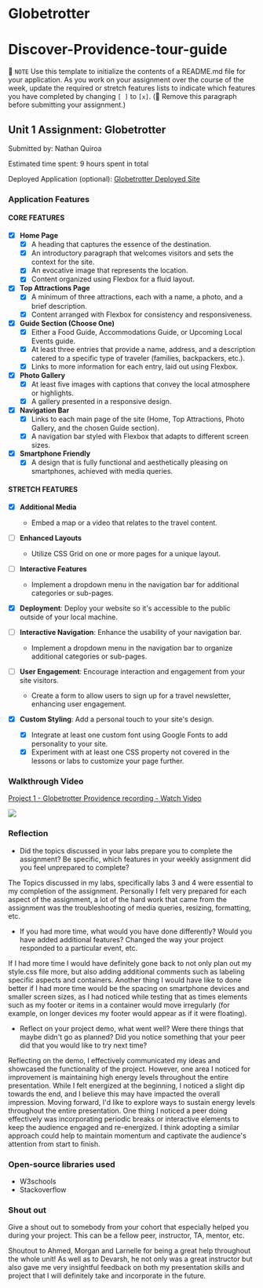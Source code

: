 # Globetrotter
# Discover-Providence-tour-guide
📝 `NOTE` Use this template to initialize the contents of a README.md file for your application. As you work on your assignment over the course of the week, update the required or stretch features lists to indicate which features you have completed by changing `[ ]` to `[x]`. (🚫 Remove this paragraph before submitting your assignment.)

## Unit 1 Assignment: Globetrotter

Submitted by: Nathan Quiroa

Estimated time spent: 9 hours spent in total

Deployed Application (optional): [Globetrotter Deployed Site]([ADD_LINK_HERE](https://nquiroa.github.io/Discover-Providence-tour-guide/))

### Application Features

#### CORE FEATURES

- [x] **Home Page**
  - [x] A heading that captures the essence of the destination.
  - [x] An introductory paragraph that welcomes visitors and sets the context for the site.
  - [x] An evocative image that represents the location.
  - [x] Content organized using Flexbox for a fluid layout.

- [x] **Top Attractions Page**
  - [x] A minimum of three attractions, each with a name, a photo, and a brief description.
  - [x] Content arranged with Flexbox for consistency and responsiveness.

- [x] **Guide Section (Choose One)**
  - [x] Either a Food Guide, Accommodations Guide, or Upcoming Local Events guide.
  - [x] At least three entries that provide a name, address, and a description catered to a specific type of traveler (families, backpackers, etc.).
  - [x] Links to more information for each entry, laid out using Flexbox.

- [x] **Photo Gallery**
  - [x] At least five images with captions that convey the local atmosphere or highlights.
  - [x] A gallery presented in a responsive design.

- [x] **Navigation Bar**
  - [x] Links to each main page of the site (Home, Top Attractions, Photo Gallery, and the chosen Guide section).
  - [x] A navigation bar styled with Flexbox that adapts to different screen sizes.  

- [x] **Smartphone Friendly**
  - [x] A design that is fully functional and aesthetically pleasing on smartphones, achieved with media queries.

#### STRETCH FEATURES

- [x] **Additional Media**
  - Embed a map or a video that relates to the travel content.

- [ ] **Enhanced Layouts**
  - Utilize CSS Grid on one or more pages for a unique layout.

- [ ] **Interactive Features**
  - Implement a dropdown menu in the navigation bar for additional categories or sub-pages.

- [x] **Deployment**: Deploy your website so it's accessible to the public outside of your local machine. 

- [ ] **Interactive Navigation**: Enhance the usability of your navigation bar.
  - Implement a dropdown menu in the navigation bar to organize additional categories or sub-pages.

- [ ] **User Engagement**: Encourage interaction and engagement from your site visitors.
  - Create a form to allow users to sign up for a travel newsletter, enhancing user engagement.

- [x] **Custom Styling**: Add a personal touch to your site's design.
  - [x] Integrate at least one custom font using Google Fonts to add personality to your site.
  - [x] Experiment with at least one CSS property not covered in the lessons or labs to customize your page further.

### Walkthrough Video

<div>
    <a href="https://www.loom.com/share/2bf98fe1b5ad4723a382333cf2e19a29">
      <p>Project 1 - Globetrotter Providence recording - Watch Video</p>
    </a>
    <a href="https://www.loom.com/share/2bf98fe1b5ad4723a382333cf2e19a29">
      <img style="max-width:300px;" src="https://cdn.loom.com/sessions/thumbnails/2bf98fe1b5ad4723a382333cf2e19a29-with-play.gif">
    </a>
  </div>

### Reflection

* Did the topics discussed in your labs prepare you to complete the assignment? Be specific, which features in your weekly assignment did you feel unprepared to complete?

The Topics discussed in my labs, specifically labs 3 and 4 were essential to my completion of the assignment. Personally I felt very prepared for each aspect of the assignment, a lot of the hard work that came from the assignment was the troubleshooting of media queries, resizing, formatting, etc.

* If you had more time, what would you have done differently? Would you have added additional features? Changed the way your project responded to a particular event, etc.
  
If I had more time I would have definitely gone back to not only plan out my style.css file more, but also adding additional comments such as labeling specific aspects and containers. Another thing I would have like to done better if I had more time would be the spacing on smartphone devices and smaller screen sizes, as I had noticed while testing that as times elements such as my footer or items in a container would move irregularly (for example, on longer devices my footer would appear as if it were floating). 

* Reflect on your project demo, what went well? Were there things that maybe didn't go as planned? Did you notice something that your peer did that you would like to try next time?

Reflecting on the demo, I effectively communicated my ideas and showcased the functionality of the project. However, one area I noticed for improvement is maintaining high energy levels throughout the entire presentation. While I felt energized at the beginning, I noticed a slight dip towards the end, and I believe this may have impacted the overall impression. Moving forward, I'd like to explore ways to sustain energy levels throughout the entire presentation. One thing I noticed a peer doing effectively was incorporating periodic breaks or interactive elements to keep the audience engaged and re-energized. I think adopting a similar approach could help to maintain momentum and captivate the audience's attention from start to finish.

### Open-source libraries used

- W3schools
- Stackoverflow

### Shout out

Give a shout out to somebody from your cohort that especially helped you during your project. This can be a fellow peer, instructor, TA, mentor, etc.

Shoutout to Ahmed, Morgan and Larnelle for being a great help throughout the whole unit! As well as to Devarsh, he not only was a great instructor but also gave me very insightful feedback on both my presentation skills and project that I will definitely take and incorporate in the future.

